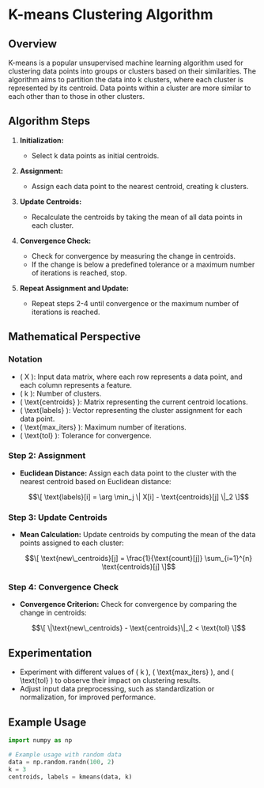 # K-means Clustering Algorithm

## Overview

K-means is a popular unsupervised machine learning algorithm used for clustering data points into groups or clusters based on their similarities. The algorithm aims to partition the data into k clusters, where each cluster is represented by its centroid. Data points within a cluster are more similar to each other than to those in other clusters.

## Algorithm Steps

1. **Initialization:**
   - Select k data points as initial centroids.

2. **Assignment:**
   - Assign each data point to the nearest centroid, creating k clusters.

3. **Update Centroids:**
   - Recalculate the centroids by taking the mean of all data points in each cluster.

4. **Convergence Check:**
   - Check for convergence by measuring the change in centroids.
   - If the change is below a predefined tolerance or a maximum number of iterations is reached, stop.

5. **Repeat Assignment and Update:**
   - Repeat steps 2-4 until convergence or the maximum number of iterations is reached.

## Mathematical Perspective

### Notation

- \( X \): Input data matrix, where each row represents a data point, and each column represents a feature.
- \( k \): Number of clusters.
- \( \text{centroids} \): Matrix representing the current centroid locations.
- \( \text{labels} \): Vector representing the cluster assignment for each data point.
- \( \text{max\_iters} \): Maximum number of iterations.
- \( \text{tol} \): Tolerance for convergence.

### Step 2: Assignment

- **Euclidean Distance:** Assign each data point to the cluster with the nearest centroid based on Euclidean distance:
  
  $$\[ \text{labels}[i] = \arg \min_j \| X[i] - \text{centroids}[j] \|_2 \]$$
  
### Step 3: Update Centroids

- **Mean Calculation:** Update centroids by computing the mean of the data points assigned to each cluster:
  ```math
  \[ \text{new\_centroids}[j] = \frac{1}{\text{count}[j]} \sum_{i=1}^{n} \text{centroids}[j] \]
  ```

### Step 4: Convergence Check

- **Convergence Criterion:** Check for convergence by comparing the change in centroids:
  ```math
  \[ \|\text{new\_centroids} - \text{centroids}\|_2 < \text{tol} \]
  ````

## Experimentation

- Experiment with different values of \( k \), \( \text{max\_iters} \), and \( \text{tol} \) to observe their impact on clustering results.
- Adjust input data preprocessing, such as standardization or normalization, for improved performance.

## Example Usage

```python
import numpy as np

# Example usage with random data
data = np.random.randn(100, 2)
k = 3
centroids, labels = kmeans(data, k)
